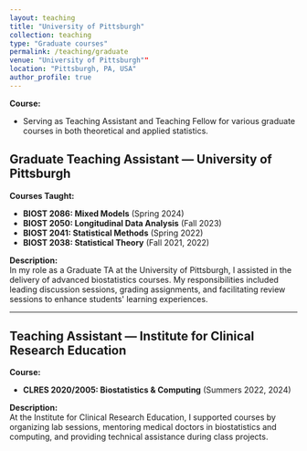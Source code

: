 ```yaml
---
layout: teaching
title: "University of Pittsburgh"
collection: teaching
type: "Graduate courses"
permalink: /teaching/graduate
venue: "University of Pittsburgh""
location: "Pittsburgh, PA, USA"
author_profile: true 
---
```















**Course:**
- Serving as Teaching Assistant and Teaching Fellow for various graduate courses in both theoretical and applied statistics. 



## Graduate Teaching Assistant — University of Pittsburgh

**Courses Taught:**
- **BIOST 2086: Mixed Models** (Spring 2024)
- **BIOST 2050: Longitudinal Data Analysis** (Fall 2023)
- **BIOST 2041: Statistical Methods** (Spring 2022)
- **BIOST 2038: Statistical Theory** (Fall 2021, 2022)

**Description:**  
In my role as a Graduate TA at the University of Pittsburgh, I assisted in the delivery of advanced biostatistics courses. My responsibilities included leading discussion sessions, grading assignments, and facilitating review sessions to enhance students' learning experiences.

---

## Teaching Assistant — Institute for Clinical Research Education

**Course:**
- **CLRES 2020/2005: Biostatistics & Computing** (Summers 2022, 2024)

**Description:**  
At the Institute for Clinical Research Education, I supported courses by organizing lab sessions, mentoring medical doctors in biostatistics and computing, and providing technical assistance during class projects.
